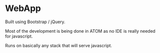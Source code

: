 # WebApp

Built using Bootstrap / jQuery. 

Most of the development is being done in ATOM as no IDE is really needed for javascript.

Runs on basically any stack that will serve javascript.
